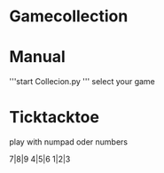 # Gamecollection

# Manual
'''start Collecion.py
'''
select your game

# Ticktacktoe

play with numpad oder numbers

7|8|9
4|5|6
1|2|3

